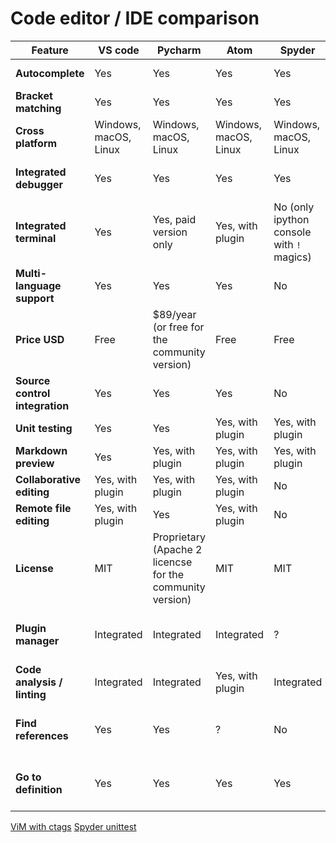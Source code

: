 # Code editor / IDE comparison

| Feature  | VS code | Pycharm | Atom | Spyder | ViM | Sublime | Notepad++ |
| --- | --- | --- | --- | --- | --- | -- | -- |
| **Autocomplete**  | Yes  | Yes | Yes | Yes | Yes, with ctags | Yes | Yes |
| **Bracket matching** | Yes  | Yes | Yes | Yes | Yes | Yes | Yes |
| **Cross platform** | Windows, macOS, Linux | Windows, macOS, Linux | Windows, macOS, Linux | Windows, macOS, Linux | Windows, macOS, Linux | Windows, macOS, Linux | Windows |
| **Integrated debugger** | Yes | Yes | Yes | Yes | Yes, with plugin (vimpdb) | No | No |
| **Integrated terminal** | Yes | Yes, paid version only | Yes, with plugin | No (only ipython console with `!` magics) | Yes, with `:term` | No | Yes, with plugin |
| **Multi-language support** | Yes | Yes | Yes | No | Yes | Yes | Yes |
| **Price USD** | Free | $89/year (or free for the community version) | Free | Free | Free | $80 | Free |
| **Source control integration** | Yes | Yes | Yes | No | Yes, with plugin | Yes, with plugin | Yes, with nppgit plugin |
| **Unit testing** | Yes | Yes | Yes, with plugin | Yes, with plugin | Yes, with plugin | Yes, with plugin | No |
| **Markdown preview** | Yes | Yes, with plugin | Yes, with plugin | Yes, with plugin | Yes, with plugin | Yes, with plugin | Ye, with plugin |
| **Collaborative editing** | Yes, with plugin | Yes, with plugin | Yes, with plugin | No | Yes, with plugin | No | Yes, with plugin |
| **Remote file editing** | Yes, with plugin | Yes | Yes, with plugin | No | Yes | Yes, with plugin | Yes, with plugin |
| **License** | MIT | Proprietary (Apache 2 licencse for the community version) | MIT | MIT | GPL | Proprietary | GPL |
| **Plugin manager** | Integrated | Integrated | Integrated | ? | 3rd party | Yes, "Package Control" plugin | built-in |
| **Code analysis / linting** | Integrated | Integrated | Yes, with plugin | Integrated | Yes, with plugin | Yes, with plugin | Yes, with plugin | ? |
| **Find references** | Yes | Yes | ? | No | Yes (shift+3 or Shift+8) | ? | ? |
| **Go to definition** | Yes | Yes | Yes | Yes | Yes, with plugin and ctags | Yes, with plugin | Yes, with plugin |

[ViM with ctags](https://andrew.stwrt.ca/posts/vim-ctags/)
[Spyder unittest](https://www.spyder-ide.org/blog/introducing-unittest-plugin/)
